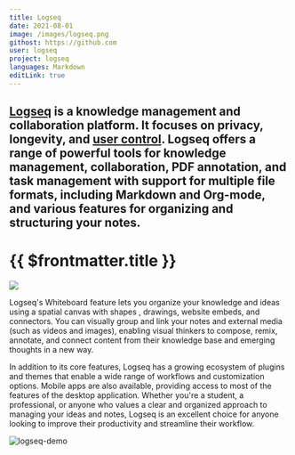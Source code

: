 ```yaml
---
title: Logseq
date: 2021-08-01
image: /images/logseq.png
githost: https://github.com
user: logseq
project: logseq
languages: Markdown
editLink: true
---
```

[Logseq](https://logseq.com) is a knowledge management and collaboration platform. It focuses on privacy, 
longevity, and [user control](https://www.gnu.org/philosophy/free-sw.en.html). Logseq offers a range of powerful
tools for knowledge management, collaboration, PDF annotation, and task
management with support for multiple file formats, including Markdown and Org-mode, and various
features for organizing and structuring your notes.
---

# {{ $frontmatter.title }}

<img src="/images/logseq.png" class="articleImage">

Logseq's Whiteboard feature lets you organize your knowledge and ideas using a spatial canvas with shapes
, drawings, website embeds, and connectors. You can visually group and link your notes and
external media (such as videos and images), enabling visual thinkers to compose, remix, annotate, and
connect content from their knowledge base and emerging thoughts in a new way.

In addition to its core features, Logseq has a growing ecosystem of plugins and themes that enable a wide range
of workflows and customization options. Mobile apps are also available, providing access to most of the features
of the desktop application. Whether you're a student, a professional, or anyone who values a clear and organized
approach to managing your ideas and notes, Logseq is an excellent choice for anyone looking to improve their
productivity and streamline their workflow.

![logseq-demo](https://user-images.githubusercontent.com/25513724/221387376-4dc419c2-0d0a-460c-a920-2d211e78b456.gif)


